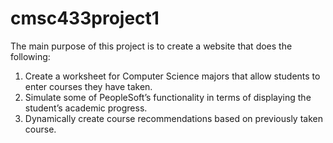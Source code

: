 # cmsc433project1
The main purpose of this project is to create a website that does the following:
1. Create a worksheet for Computer Science majors that allow students to enter courses they have taken.
2. Simulate some of PeopleSoft’s functionality in terms of displaying the student’s academic progress.
3. Dynamically create course recommendations based on previously taken course.
